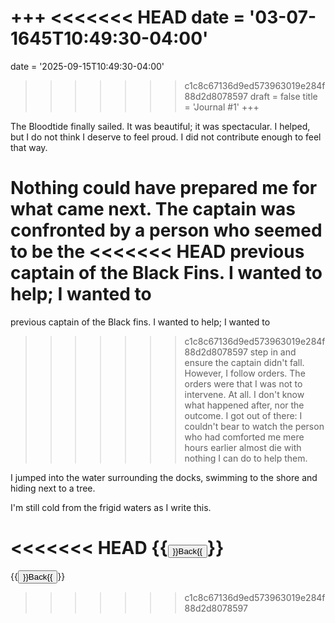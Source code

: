 +++
<<<<<<< HEAD
date = '03-07-1645T10:49:30-04:00'
=======
date = '2025-09-15T10:49:30-04:00'
>>>>>>> c1c8c67136d9ed573963019e284f88d2d8078597
draft = false
title = 'Journal #1'
+++

The Bloodtide finally sailed. It was beautiful; it was spectacular.
I helped, but I do not think I deserve to feel proud. I did not 
contribute enough to feel that way.

Nothing could have prepared me for what came next.
The captain was confronted by a person who seemed to be the 
<<<<<<< HEAD
previous captain of the Black Fins. I wanted to help; I wanted to 
=======
previous captain of the Black fins. I wanted to help; I wanted to 
>>>>>>> c1c8c67136d9ed573963019e284f88d2d8078597
step in and ensure the captain didn't fall. However, I follow orders.
The orders were that I was not to intervene. At all. I don't know what
happened after, nor the outcome. I got out of there: I couldn't bear to
watch the person who had comforted me mere hours earlier almost die with
nothing I can do to help them.

I jumped into the water surrounding the docks, swimming to the shore and 
hiding next to a tree.

I'm still cold from the frigid waters as I write this.

<<<<<<< HEAD
{{<button href="../../..">}}Back{{</button>}}
=======
{{<button href="../../..true">}}Back{{</button>}}
>>>>>>> c1c8c67136d9ed573963019e284f88d2d8078597
